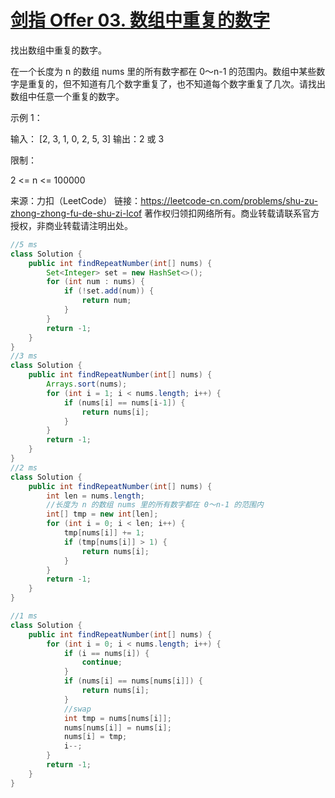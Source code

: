 # [剑指 Offer 03. 数组中重复的数字](https://leetcode-cn.com/problems/shu-zu-zhong-zhong-fu-de-shu-zi-lcof/)

找出数组中重复的数字。


在一个长度为 n 的数组 nums 里的所有数字都在 0～n-1 的范围内。数组中某些数字是重复的，但不知道有几个数字重复了，也不知道每个数字重复了几次。请找出数组中任意一个重复的数字。

示例 1：

输入：
[2, 3, 1, 0, 2, 5, 3]
输出：2 或 3 


限制：

2 <= n <= 100000

来源：力扣（LeetCode）
链接：https://leetcode-cn.com/problems/shu-zu-zhong-zhong-fu-de-shu-zi-lcof
著作权归领扣网络所有。商业转载请联系官方授权，非商业转载请注明出处。

```java
//5 ms
class Solution {
    public int findRepeatNumber(int[] nums) {
        Set<Integer> set = new HashSet<>();
        for (int num : nums) {
            if (!set.add(num)) {
                return num;
            }
        }
        return -1;
    }
}
//3 ms
class Solution {
    public int findRepeatNumber(int[] nums) {
        Arrays.sort(nums);
        for (int i = 1; i < nums.length; i++) {
            if (nums[i] == nums[i-1]) {
                return nums[i];
            }
        }
        return -1;
    }
}
//2 ms
class Solution {
    public int findRepeatNumber(int[] nums) {
        int len = nums.length;
        //长度为 n 的数组 nums 里的所有数字都在 0～n-1 的范围内
        int[] tmp = new int[len];
        for (int i = 0; i < len; i++) {
            tmp[nums[i]] += 1;
            if (tmp[nums[i]] > 1) {
                return nums[i];
            }
        }
        return -1;
    }
}

//1 ms
class Solution {
    public int findRepeatNumber(int[] nums) {
        for (int i = 0; i < nums.length; i++) {
            if (i == nums[i]) {
                continue;
            }
            if (nums[i] == nums[nums[i]]) {
                return nums[i];
            }
            //swap
            int tmp = nums[nums[i]];
            nums[nums[i]] = nums[i];
            nums[i] = tmp;
            i--;
        }
        return -1;
    }
}
```

